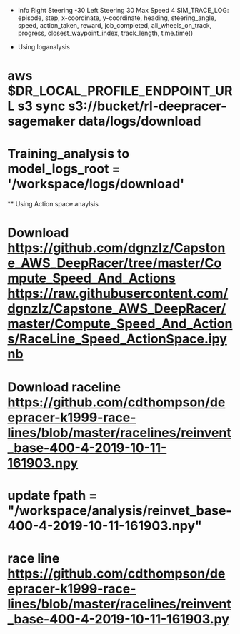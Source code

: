 * Info
Right Steering -30
Left Steering 30
Max Speed 4
SIM_TRACE_LOG: episode, step, x-coordinate, y-coordinate, heading, steering_angle, 
  speed, action_taken, reward, job_completed, all_wheels_on_track, progress,
  closest_waypoint_index, track_length, time.time()

* Using loganalysis

# aws $DR_LOCAL_PROFILE_ENDPOINT_URL s3 sync s3://bucket/rl-deepracer-sagemaker data/logs/download
# Training_analysis to model_logs_root = '/workspace/logs/download' 
** Using Action space anaylsis
# Download https://github.com/dgnzlz/Capstone_AWS_DeepRacer/tree/master/Compute_Speed_And_Actions https://raw.githubusercontent.com/dgnzlz/Capstone_AWS_DeepRacer/master/Compute_Speed_And_Actions/RaceLine_Speed_ActionSpace.ipynb
# Download raceline https://github.com/cdthompson/deepracer-k1999-race-lines/blob/master/racelines/reinvent_base-400-4-2019-10-11-161903.npy
# update fpath = "/workspace/analysis/reinvet_base-400-4-2019-10-11-161903.npy"
# race line https://github.com/cdthompson/deepracer-k1999-race-lines/blob/master/racelines/reinvent_base-400-4-2019-10-11-161903.py